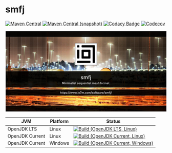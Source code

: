 smfj
===

[![Maven Central](https://img.shields.io/maven-central/v/com.io7m.smfj/com.io7m.smfj.svg?style=flat-square)](http://search.maven.org/#search%7Cga%7C1%7Cg%3A%22com.io7m.smfj%22)
[![Maven Central (snapshot)](https://img.shields.io/nexus/s/https/oss.sonatype.org/com.io7m.smfj/com.io7m.smfj.svg?style=flat-square)](https://oss.sonatype.org/content/repositories/snapshots/com/io7m/smfj/)
[![Codacy Badge](https://img.shields.io/codacy/grade/6589f45ce9894044b13940a85aaf555c.svg?style=flat-square)](https://www.codacy.com/app/github_79/smfj?utm_source=github.com&amp;utm_medium=referral&amp;utm_content=io7m/smfj&amp;utm_campaign=Badge_Grade)
[![Codecov](https://img.shields.io/codecov/c/github/io7m/smfj.svg?style=flat-square)](https://codecov.io/gh/io7m/smfj)

![smfj](./src/site/resources/smfj.jpg?raw=true)

| JVM             | Platform | Status |
|-----------------|----------|--------|
| OpenJDK LTS     | Linux    | [![Build (OpenJDK LTS, Linux)](https://img.shields.io/github/workflow/status/io7m/smfj/main-openjdk_lts-linux)](https://github.com/io7m/smfj/actions?query=workflow%3Amain-openjdk_lts-linux) |
| OpenJDK Current | Linux    | [![Build (OpenJDK Current, Linux)](https://img.shields.io/github/workflow/status/io7m/smfj/main-openjdk_current-linux)](https://github.com/io7m/smfj/actions?query=workflow%3Amain-openjdk_current-linux)
| OpenJDK Current | Windows  | [![Build (OpenJDK Current, Windows)](https://img.shields.io/github/workflow/status/io7m/smfj/main-openjdk_current-windows)](https://github.com/io7m/smfj/actions?query=workflow%3Amain-openjdk_current-windows)

